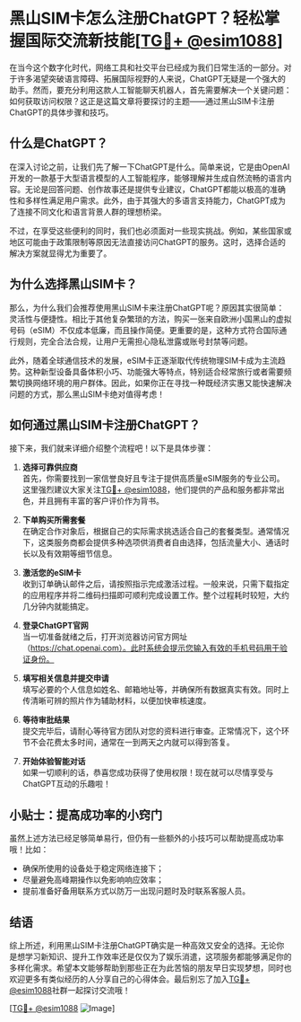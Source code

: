 # 黑山SIM卡怎么注册ChatGPT？轻松掌握国际交流新技能[[TG💪+ @esim1088](https://t.me/s/esim1088)]

在当今这个数字化时代，网络工具和社交平台已经成为我们日常生活的一部分。对于许多渴望突破语言障碍、拓展国际视野的人来说，ChatGPT无疑是一个强大的助手。然而，要充分利用这款人工智能聊天机器人，首先需要解决一个关键问题：如何获取访问权限？这正是这篇文章将要探讨的主题——通过黑山SIM卡注册ChatGPT的具体步骤和技巧。

## 什么是ChatGPT？

在深入讨论之前，让我们先了解一下ChatGPT是什么。简单来说，它是由OpenAI开发的一款基于大型语言模型的人工智能程序，能够理解并生成自然流畅的语言内容。无论是回答问题、创作故事还是提供专业建议，ChatGPT都能以极高的准确性和多样性满足用户需求。此外，由于其强大的多语言支持能力，ChatGPT成为了连接不同文化和语言背景人群的理想桥梁。

不过，在享受这些便利的同时，我们也必须面对一些现实挑战。例如，某些国家或地区可能由于政策限制等原因无法直接访问ChatGPT的服务。这时，选择合适的解决方案就显得尤为重要了。

## 为什么选择黑山SIM卡？

那么，为什么我们会推荐使用黑山SIM卡来注册ChatGPT呢？原因其实很简单：灵活性与便捷性。相比于其他复杂繁琐的方法，购买一张来自欧洲小国黑山的虚拟号码（eSIM）不仅成本低廉，而且操作简便。更重要的是，这种方式符合国际通行规则，完全合法合规，让用户无需担心隐私泄露或账号封禁等问题。

此外，随着全球通信技术的发展，eSIM卡正逐渐取代传统物理SIM卡成为主流趋势。这种新型设备具备体积小巧、功能强大等特点，特别适合经常旅行或者需要频繁切换网络环境的用户群体。因此，如果你正在寻找一种既经济实惠又能快速解决问题的方式，那么黑山SIM卡绝对值得考虑！

## 如何通过黑山SIM卡注册ChatGPT？

接下来，我们就来详细介绍整个流程吧！以下是具体步骤：

1. **选择可靠供应商**  
   首先，你需要找到一家信誉良好且专注于提供高质量eSIM服务的专业公司。这里强烈建议大家关注[TG💪+ @esim1088](https://t.me/s/esim1088)，他们提供的产品和服务都非常出色，并且拥有丰富的客户评价作为背书。

2. **下单购买所需套餐**  
   在确定合作对象后，根据自己的实际需求挑选适合自己的套餐类型。通常情况下，这类服务商都会提供多种选项供消费者自由选择，包括流量大小、通话时长以及有效期等细节信息。

3. **激活您的eSIM卡**  
   收到订单确认邮件之后，请按照指示完成激活过程。一般来说，只需下载指定的应用程序并将二维码扫描即可顺利完成设置工作。整个过程耗时较短，大约几分钟内就能搞定。

4. **登录ChatGPT官网**  
   当一切准备就绪之后，打开浏览器访问官方网址（https://chat.openai.com）。此时系统会提示您输入有效的手机号码用于验证身份。

5. **填写相关信息并提交申请**  
   填写必要的个人信息如姓名、邮箱地址等，并确保所有数据真实有效。同时上传清晰可辨的照片作为辅助材料，以便加快审核速度。

6. **等待审批结果**  
   提交完毕后，请耐心等待官方团队对您的资料进行审查。正常情况下，这个环节不会花费太多时间，通常在一到两天之内就可以得到答复。

7. **开始体验智能对话**  
   如果一切顺利的话，恭喜您成功获得了使用权限！现在就可以尽情享受与ChatGPT互动的乐趣啦！

## 小贴士：提高成功率的小窍门

虽然上述方法已经足够简单易行，但仍有一些额外的小技巧可以帮助提高成功率哦！比如：
- 确保所使用的设备处于稳定网络连接下；
- 尽量避免高峰期操作以免影响响应效率；
- 提前准备好备用联系方式以防万一出现问题时及时联系客服人员。

## 结语

综上所述，利用黑山SIM卡注册ChatGPT确实是一种高效又安全的选择。无论你是想学习新知识、提升工作效率还是仅仅为了娱乐消遣，这项服务都能够满足你的多样化需求。希望本文能够帮助到那些正在为此苦恼的朋友早日实现梦想，同时也欢迎更多有类似经历的人分享自己的心得体会。最后别忘了加入[TG💪+ @esim1088](https://t.me/s/esim1088)社群一起探讨交流哦！

[[TG💪+ @esim1088](https://t.me/s/esim1088) ![Image](https://i.postimg.cc/4NQfJmqS/Snipaste-2025-05-13-00-14-12.png)]